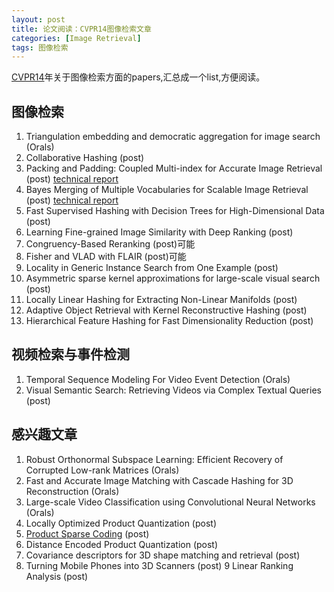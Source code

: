 ```yaml
---
layout: post
title: 论文阅读：CVPR14图像检索文章
categories: [Image Retrieval]
tags: 图像检索
---
```


[CVPR14](http://www.cvpapers.com/cvpr2014.html)年关于图像检索方面的papers,汇总成一个list,方便阅读。

## 图像检索

1. Triangulation embedding and democratic aggregation for image search (Orals)
2. Collaborative Hashing (post)
3. Packing and Padding: Coupled Multi-index for Accurate Image Retrieval (post) [technical report](http://arxiv.org/pdf/1402.2681v1.pdf)
4. Bayes Merging of Multiple Vocabularies for Scalable Image Retrieval (post) [technical report](http://arxiv.org/pdf/1403.0284v1.pdf)
5. Fast Supervised Hashing with Decision Trees for High-Dimensional Data (post)
6. Learning Fine-grained Image Similarity with Deep Ranking (post)
7. Congruency-Based Reranking (post)可能
8. Fisher and VLAD with FLAIR (post)可能
9. Locality in Generic Instance Search from One Example (post)
10. Asymmetric sparse kernel approximations for large-scale visual search (post)
11. Locally Linear Hashing for Extracting Non-Linear Manifolds  (post)
12. Adaptive Object Retrieval with Kernel Reconstructive Hashing (post)
13. Hierarchical Feature Hashing for Fast Dimensionality Reduction (post)

## 视频检索与事件检测

1. Temporal Sequence Modeling For Video Event Detection (Orals)
2. Visual Semantic Search: Retrieving Videos via Complex Textual Queries (post)

## 感兴趣文章

1. Robust Orthonormal Subspace Learning: Efficient Recovery of Corrupted Low-rank Matrices (Orals)
2. Fast and Accurate Image Matching with Cascade Hashing for 3D Reconstruction (Orals)
3. Large-scale Video Classification using Convolutional Neural Networks (Orals)
4. Locally Optimized Product Quantization (post)
5. [Product Sparse Coding](http://research.microsoft.com/en-us/um/people/kahe/publications/cvpr14psc.pdf) (post)
6. Distance Encoded Product Quantization (post)
7. Covariance descriptors for 3D shape matching and retrieval (post)
8. Turning Mobile Phones into 3D Scanners (post)
9 Linear Ranking Analysis (post)
